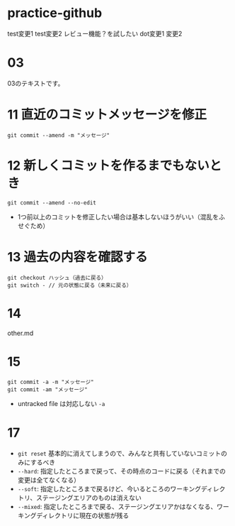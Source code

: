 # practice-github

test変更1
test変更2
レビュー機能？を試したい
dot変更1
変更2

# 03
03のテキストです。

# 11 直近のコミットメッセージを修正
```
git commit --amend -m "メッセージ"
```

# 12 新しくコミットを作るまでもないとき
```
git commit --amend --no-edit
```
- 1つ前以上のコミットを修正したい場合は基本しないほうがいい（混乱をふせぐため）

# 13 過去の内容を確認する
```
git checkout ハッシュ（過去に戻る）
git switch - // 元の状態に戻る（未来に戻る）
```

# 14 
other.md

# 15
```
git commit -a -m "メッセージ"
git commit -am "メッセージ"
```
- untracked file は対応しない `-a`

# 17
- `git reset` 基本的に消えてしまうので、みんなと共有していないコミットのみにするべき
- `--hard`: 指定したところまで戻って、その時点のコードに戻る（それまでの変更は全てなくなる）
- `--soft`: 指定したところまで戻るけど、今いるところのワーキングディレクトリ、ステージングエリアのものは消えない
- `--mixed`: 指定したところまで戻る、ステージングエリアかはなくなる、ワーキングディレクトリに現在の状態が残る